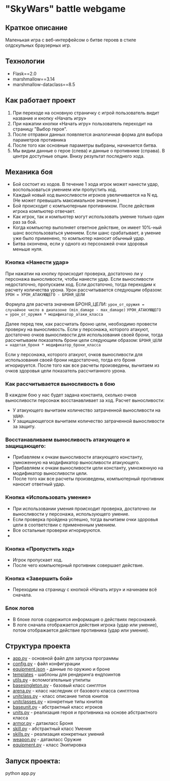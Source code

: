 # "SkyWars" battle webgame

## Краткое описание
Маленькая игра с веб-интерфейсом о битве героев в стиле олдскульных браузерных игр.

## Технологии
- Flask==2.0
- marshmallow==3.14
- marshmallow-dataclass==8.5

## Как работает проект

1. При переходе на основную страничку с игрой пользователь видит название и кнопку «Начать игру»
2. При нажатии кнопки «Начать игру» пользователь переходит на страницу "Выбор героя".
3. После отправки данных появляется аналогичная форма для выбора параметров противника 
4. После того как основные параметры выбраны, начинается битва.
5. Мы видим данные о герое (слева) и данные о противнике (справа). В центре доступные опции. Внизу результат последнего хода.

## Механика боя

- Бой состоит из ходов. В течение 1 хода игрок может нанести удар, воспользоваться умением или пропустить ход.
- Каждый новый ход выносливости игроков увеличивается на N ед. (Не может превышать максимальное значение.)
- Бой происходит с компьютерным противником. После действия игрока компьютер отвечает. 
- Как игрок, так и компьютер могут использовать умение только один раз за бой.
- Когда компьютер выполняет ответное действие, он имеет 10%-ный шанс воспользоваться умением. Если шанс срабатывает, а умение уже было применено, то компьютер наносит обычный удар.
- Битва окончена, если у одного из персонажей очки здоровья меньше нуля.

### Кнопка «Нанести удар»
При нажатии на кнопку происходит проверка, достаточно ли у персонажа выносливости, чтобы нанести удар. 
Если выносливости недостаточно, пропускаем ход. Если достаточно, тогда переходим к расчету количества урона.
Урон рассчитывается следующим образом:
`УРОН = УРОН_АТАКУЮЩЕГО - БРОНЯ_ЦЕЛИ`

Формула для расчета значения БРОНЯ_ЦЕЛИ: 
`урон_от_оружия = случайное число в диапазоне (min_damage - max_damage)`
`УРОН_АТАКУЮЩЕГО = урон_от_оружия * модификатор_атаки_класса`

Далее перед тем, как рассчитать броню цели, необходимо провести проверку на выносливость. 
Если у персонажа, которого атакуют, достаточно очков выносливости для использования своей брони, 
тогда рассчитываем показатель брони цели следующим образом:
`БРОНЯ_ЦЕЛИ = надетая_броня * модификатор_брони_класса`

Если у персонажа, которого атакуют, очков выносливости для использования своей брони недостаточно, тогда его броня игнорируется.
После того как все расчеты произведены, вычитаем из очков здоровья цели показатель рассчитанного урона.

### Как рассчитывается выносливость в бою
В каждом бою у нас будет задана константа, сколько очков выносливости персонаж восстанавливает за ход.
Расчет выносливости:
- У атакующего вычитаем количество затраченной выносливости на удар.
- У защищающегося вычитаем количество затраченной выносливости за защиту.

### Восстанавливаем выносливость атакующего и защищающего:
- Прибавляем к очкам выносливости атакующего константу, умноженную на модификатор выносливости атакующего.
- Прибавляем к очкам выносливости цели константу, умноженную на модификатор выносливости цели.
- После того как все расчеты произведены, компьютерный противник наносит ответный удар.

### Кнопка «Использовать умение»
- При использовании умения происходит проверка, достаточно ли выносливости у персонажа, использующего умение. 
- Если проверка пройдена успешно, тогда вычитаем очки здоровья цели в соответствии с примененным умением.
- Все остальные проверки игнорируются.
- 
### Кнопка «Пропустить ход»
- Игрок пропускает ход. 
- После чего компьютерный противник совершает действие.

### Кнопка «Завершить бой»
- Переходим на страницу с кнопкой «Начать игру» и начинаем всё сначала.

### Блок логов
- В блоке логов содержится информация о действиях персонажей.
- В логе сначала отображается действия игрока (удар или умение), потом отображается действие противника (удар или умение).

## Структура проекта
- [app.py](app.py) - основной файл для запуска программы
- [config.py](config.py) - файл конфигурации
- [equipment.json](data%2Fequipment.json) - данные по оружию и броне
- [templates](templates) - шаблоны для рендеринга ендпоинтов
- [utils.py](utils.py) - вспомогательные утилиты
- [basesingleton.py](models%2Fbase%2Fbasesingleton.py) - базовый класс синглтон
- [arena.py](models%2Farena.py) - класс наследник от базового класса синглтона
- [unitclass.py](models%2Fbase%2Funitclass.py) - класс описание типов юнитов
- [unitclasses.py](models%2Funitclasses.py) - конкретные типы юнитов
- [baseunit.py](models%2Fbase%2Fbaseunit.py) - абстрактный класс игроков
- [units.py](models%2Funits.py) - реализация героя и противника на основе абстрактного класса
- [armor.py](models%2Fbase%2Farmor.py) - датакласс Броня
- [skill.py](models%2Fbase%2Fskill.py) - абстрактный класс Умение
- [skills.py](models%2Fskills.py) - реализация конкретных умений
- [weapon.py](models%2Fbase%2Fweapon.py) - датакласс Оружие
- [equipment.py](models%2Fequipment.py) - класс Экипировка

## Запуск проекта:
python app.py